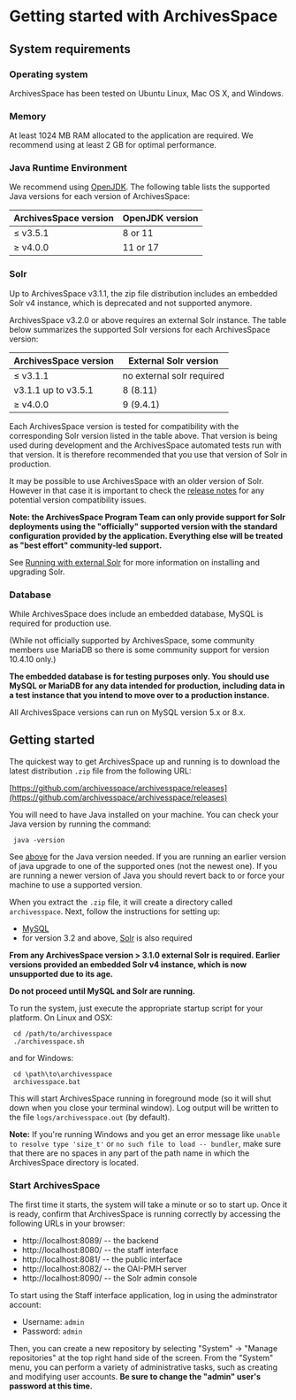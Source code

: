 # Getting started with ArchivesSpace

## System requirements

### Operating system

ArchivesSpace has been tested on Ubuntu Linux, Mac OS X, and Windows.

### Memory

At least 1024 MB RAM allocated to the application are required. We recommend using at least 2 GB for optimal performance.

### Java Runtime Environment

We recommend using [OpenJDK](https://openjdk.org/projects/jdk/). The following table lists the supported Java versions for each version of ArchivesSpace:

| ArchivesSpace version | OpenJDK version |
|-----------------------|-----------------|
| ≤ v3.5.1              | 8 or 11         |
| ≥ v4.0.0              | 11 or 17        |

### Solr

Up to ArchivesSpace v3.1.1, the zip file distribution includes an embedded Solr v4 instance, which is deprecated and not supported anymore.

ArchivesSpace v3.2.0 or above requires an external Solr instance. The table below summarizes the supported Solr versions for each ArchivesSpace version:

| ArchivesSpace version | External Solr version     |
|-----------------------|---------------------------|
| ≤ v3.1.1              | no external solr required |
| v3.1.1 up to v3.5.1   | 8 (8.11)                  |
| ≥ v4.0.0              | 9 (9.4.1)                 |

Each ArchivesSpace version is tested for compatibility with the corresponding Solr version listed in the table above.
That version is being used during development and the ArchivesSpace automated tests run with that version. It is therefore recommended that you use that version of Solr in production.

It may be possible to use ArchivesSpace with an older version of Solr. However in that case it
is important to check the [release notes](https://github.com/archivesspace/archivesspace/releases)
for any potential version compatibility issues.

**Note: the ArchivesSpace Program Team can only provide support for Solr deployments
using the "officially" supported version with the standard configuration provided by
the application. Everything else will be treated as "best effort" community-led support.**

See [Running with external Solr](../provisioning/solr.html) for more information on installing and upgrading Solr.

### Database

While ArchivesSpace does include an embedded database, MySQL is required for production use.

(While not officially supported by ArchivesSpace, some community members use MariaDB so there is some community support for version 10.4.10 only.)

**The embedded database is for testing purposes only. You should use MySQL or MariaDB for any data intended for production, including data in a test instance that you intend to move over to a production instance.**

All ArchivesSpace versions can run on MySQL version 5.x or 8.x.

## Getting started

The quickest way to get ArchivesSpace up and running is to download
the latest distribution `.zip` file from the following URL:

  [https://github.com/archivesspace/archivesspace/releases](https://github.com/archivesspace/archivesspace/releases)

You will need to have Java installed on your machine. You can check your Java version by running the command:

     java -version

See [above](#java-runtime-environment) for the Java version needed. If you are running an earlier version of java upgrade to one of the supported ones (not the newest one). If you are running a newer version of Java you should revert back to or force your machine to use a supported version.

When you extract the `.zip` file, it will create a directory called
`archivesspace`. Next, follow the instructions for setting up:

* [MySQL](../provisioning/mysql.html)
* for version 3.2 and above, [Solr](../provisioning/solr.html) is also required

**From any ArchivesSpace version > 3.1.0 external Solr is required. Earlier versions provided an embedded Solr v4 instance, which is now unsupported due to its age.**

**Do not proceed until MySQL and Solr are running.**

To run the system, just execute the appropriate
startup script for your platform.  On Linux and OSX:

     cd /path/to/archivesspace
     ./archivesspace.sh

and for Windows:

     cd \path\to\archivesspace
     archivesspace.bat

This will start ArchivesSpace running in foreground mode (so it will
shut down when you close your terminal window).  Log output will be
written to the file `logs/archivesspace.out` (by default).

**Note:** If you're running Windows and you get an error message like
`unable to resolve type 'size_t'` or `no such file to load -- bundler`,
make sure that there are no spaces in any part of the path name in which the
ArchivesSpace directory is located.

### Start ArchivesSpace

The first time it starts, the system will take a minute or so to start
up.  Once it is ready, confirm that ArchivesSpace is running correctly by
accessing the following URLs in your browser:

  - http://localhost:8089/ -- the backend
  - http://localhost:8080/ -- the staff interface
  - http://localhost:8081/ -- the public interface
  - http://localhost:8082/ -- the OAI-PMH server
  - http://localhost:8090/ -- the Solr admin console


To start using the Staff interface application, log in using the adminstrator
account:

* Username: `admin`
* Password: `admin`

Then, you can create a new repository by selecting "System" -> "Manage
repositories" at the top right hand side of the screen.  From the
"System" menu, you can perform a variety of administrative tasks, such
as creating and modifying user accounts.  **Be sure to change the
"admin" user's password at this time.**
